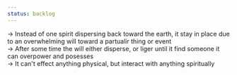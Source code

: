 ```yaml
---
status: backlog
---
```

-> Instead of one spirit dispersing back toward the earth, it stay in place due to an overwhelming will toward a partualir thing or event  
-> After some time the will either disperse, or liger until it find someone it can overpower and posesses  
-> It can't effect anything physical, but interact with anything spiritually